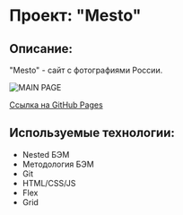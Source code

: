 # Проект: "Mesto"

## Описание: 

"Mesto" - сайт с фотографиями России.

![MAIN PAGE](https://user-images.githubusercontent.com/107764041/203836414-db4db488-36eb-407b-a7fa-3596fcb4ead2.png)

[Ссылка на GitHub Pages](https://qann1st.github.io/mesto/)

## Используемые технологии:

* Nested БЭМ
* Методология БЭМ
* Git 
* HTML/CSS/JS
* Flex
* Grid
